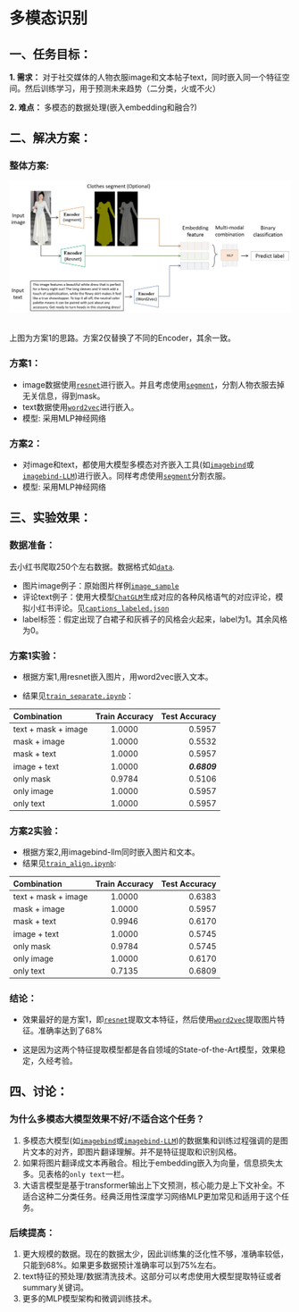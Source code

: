 
# 多模态识别

## 一、任务目标：

**1. 需求：** 对于社交媒体的人物衣服image和文本帖子text，同时嵌入同一个特征空间。然后训练学习，用于预测未来趋势（二分类，火或不火）

**2. 难点：** 多模态的数据处理(嵌入embedding和融合?)

## 二、解决方案：

### 整体方案:

<p align="center">
    <img src="mutimodal_pipleline.jpg" width="600"/>
<p>
<br>
上图为方案1的思路。方案2仅替换了不同的Encoder，其余一致。

### 方案1：
- image数据使用[`resnet`](https://github.com/KaimingHe/deep-residual-networks)进行嵌入。并且考虑使用[`segment`](https://github.com/levindabhi/cloth-segmentation)，分割人物衣服去掉无关信息，得到mask。
- text数据使用[`word2vec`](https://code.google.com/archive/p/word2vec/)进行嵌入。
- 模型: 采用MLP神经网络

### 方案2：
- 对image和text，都使用大模型多模态对齐嵌入工具(如[`imagebind`](https://arxiv.org/abs/2305.05665)或[`imagebind-LLM`](https://arxiv.org/abs/2309.03905))进行嵌入。同样考虑使用[`segment`](https://github.com/levindabhi/cloth-segmentation)分割衣服。
- 模型: 采用MLP神经网络




## 三、实验效果：

### 数据准备：

去小红书爬取250个左右数据。数据格式如[`data`](https://github.com/dengxw66/MKT_data_mining/tree/master/Multimodal/data).

- 图片image例子：原始图片样例[`image_sample`](https://github.com/dengxw66/MKT_data_mining/blob/master/Multimodal/data/image_sample.jpg)
- 评论text例子：使用大模型[`ChatGLM`](https://github.com/THUDM/ChatGLM3)生成对应的各种风格语气的对应评论，模拟小红书评论。见[`captions_labeled.json`](https://github.com/dengxw66/MKT_data_mining/blob/master/Multimodal/data/captions_labeled.json)
- label标签：假定出现了白裙子和灰裤子的风格会火起来，label为1。其余风格为0。

### 方案1实验：

- 根据方案1,用resnet嵌入图片，用word2vec嵌入文本。

- 结果见[`train_separate.ipynb`](https://github.com/dengxw66/MKT_data_mining/blob/master/Multimodal/predict/train_separate.ipynb)：



| Combination        | Train Accuracy | Test Accuracy |
| :---        |    :----:   |          ---: |
| text + mask + image | 1.0000         | 0.5957        |
| mask + image       | 1.0000         | 0.5532        |
| mask + text        | 1.0000         | 0.5957        |
| image + text       | 1.0000         | _**0.6809**_        |
| only mask          | 0.9784         | 0.5106        |
| only image         | 1.0000         | 0.5957        |
| only text          | 1.0000         | 0.5957        |

### 方案2实验：

- 根据方案2,用imagebind-llm同时嵌入图片和文本。
- 结果见[`train_align.ipynb`](https://github.com/dengxw66/MKT_data_mining/blob/master/Multimodal/predict/train_align.ipynb):

| Combination         | Train Accuracy | Test Accuracy |
| :---        |    :----:   |          ---: |
| text + mask + image | 1.0000         | 0.6383        |
| mask + image        | 1.0000         | 0.5957        |
| mask + text         | 0.9946         | 0.6170        |
| image + text        | 1.0000         | 0.5745        |
| only mask           | 0.9784         | 0.5745        |
| only image          | 1.0000         | 0.6170        |
| only text           | 0.7135         | 0.6809        |


### 结论：

- 效果最好的是方案1，即[`resnet`](https://github.com/KaimingHe/deep-residual-networks)提取文本特征，然后使用[`word2vec`](https://code.google.com/archive/p/word2vec/)提取图片特征。准确率达到了68%

- 这是因为这两个特征提取模型都是各自领域的State-of-the-Art模型，效果稳定，久经考验。



## 四、讨论：


### 为什么多模态大模型效果不好/不适合这个任务？
1. 多模态大模型(如[`imagebind`](https://arxiv.org/abs/2305.05665)或[`imagebind-LLM`](https://arxiv.org/abs/2309.03905))的数据集和训练过程强调的是图片文本的对齐，即图片翻译理解。并不是特征提取和识别风格。
2. 如果将图片翻译成文本再融合。相比于embedding嵌入为向量，信息损失太多。见表格的`only text`一栏。
3. 大语言模型是基于transformer输出上下文预测，核心能力是上下文补全。不适合这种二分类任务。经典泛用性深度学习网络MLP更加常见和适用于这个任务。

### 后续提高：
1. 更大规模的数据。现在的数据太少，因此训练集的泛化性不够，准确率较低，只能到68%。如果更多数据预计准确率可以到75%左右。
2. text特征的预处理/数据清洗技术。这部分可以考虑使用大模型提取特征或者summary关键词。
3. 更多的MLP模型架构和微调训练技术。


